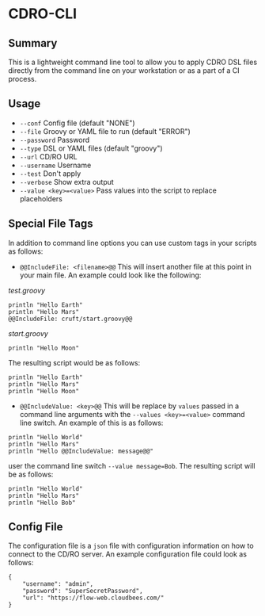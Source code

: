 # CDRO-CLI

## Summary

This is a lightweight command line tool to allow you to apply CDRO DSL files directly from the command line on your workstation or as a part of a CI process.

## Usage

*  `--conf` 
        Config file (default "NONE")
*  `--file` 
        Groovy or YAML file to run (default "ERROR")
*  `--password` 
        Password
*  `--type` 
        DSL or YAML files (default "groovy")
*  `--url` 
        CD/RO URL
*  `--username` 
        Username
*  `--test`
        Don't apply
*  `--verbose` 
        Show extra output
*  `--value <key>=<value>`
        Pass values into the script to replace placeholders

## Special File Tags

In addition to command line options you can use custom tags in your scripts as follows:

* `@@IncludeFile: <filename>@@` This will insert another file at this point in your main file.  An example could look like the following:

*test.groovy*

```
println "Hello Earth"
println "Hello Mars"
@@IncludeFile: cruft/start.groovy@@
```

*start.groovy*
```
println "Hello Moon"
```

The resulting script would be as follows:

```
println "Hello Earth"
println "Hello Mars"
println "Hello Moon"
```

* `@@IncludeValue: <key>@@` This will be replace by `values` passed in a command line arguments with the `--values <key>=<value>` command line switch.  An example of this is as follows:

```
println "Hello World"
println "Hello Mars"
println "Hello @@IncludeValue: message@@"
```

user the command line switch `--value message=Bob`.  The resulting script will be as follows:

```
println "Hello World"
println "Hello Mars"
println "Hello Bob"
```

## Config File

The configuration file is a `json` file with configuration information on how to connect to the CD/RO server.  An example configuration file could look as follows:

```
{
    "username": "admin",
    "password": "SuperSecretPassword",
    "url": "https://flow-web.cloudbees.com/"
}
```



